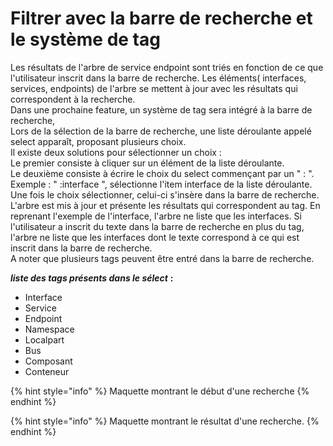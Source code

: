 # Filtrer avec la barre de recherche et le système de tag

Les résultats de l'arbre de service endpoint sont triés en fonction de ce que l'utilisateur inscrit dans la barre de recherche. Les éléments\( interfaces, services, endpoints\) de l'arbre se mettent à jour avec les résultats qui correspondent à la recherche.  
Dans une prochaine feature, un système de tag sera intégré à la barre de recherche,   
Lors de la sélection de la barre de recherche, une liste déroulante appelé select apparaît, proposant plusieurs choix.   
Il existe deux solutions pour sélectionner un choix :  
Le premier consiste à cliquer sur un élément de la liste déroulante.  
Le deuxième consiste à écrire le choix du select commençant par un " : ".  
Exemple : " :interface ", sélectionne l'item interface de la liste déroulante.  
Une fois le choix sélectionner, celui-ci s'insère dans la barre de recherche. L'arbre est mis à jour et présente les résultats qui correspondent au tag. En reprenant l'exemple de l'interface, l'arbre ne liste que les interfaces. Si l'utilisateur a inscrit du texte dans la barre de recherche en plus du tag, l'arbre ne liste que les interfaces dont le texte correspond à ce qui est inscrit dans la barre de recherche.  
A noter que plusieurs tags peuvent être entré dans la barre de recherche.  


  
_**liste des tags présents dans le sélect**_ **:**  
- Interface  
- Service  
- Endpoint  
- Namespace  
- Localpart  
- Bus  
- Composant  
- Conteneur

{% hint style="info" %}
Maquette montrant le début d'une recherche
{% endhint %}

{% hint style="info" %}
Maquette montrant le résultat d'une recherche.
{% endhint %}

